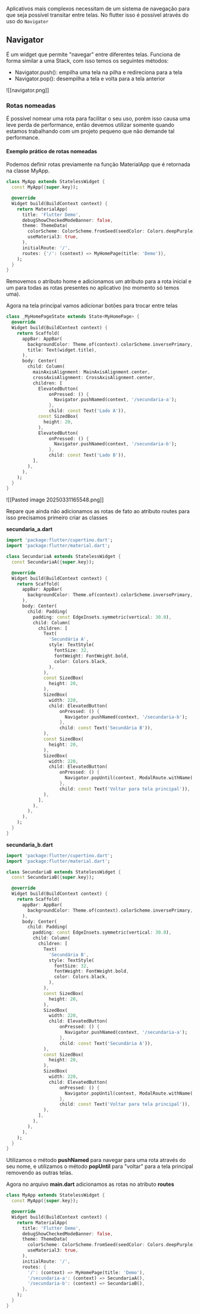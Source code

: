Aplicativos mais complexos necessitam de um sistema de navegação para que seja
possível transitar entre telas. No flutter isso é possível através do uso do `Navigator`

## Navigator 
É um widget que permite "navegar" entre diferentes telas. Funciona de forma similar a 
uma Stack, com isso temos os seguintes métodos: 

- Navigator.push(): empilha uma tela na pilha e redireciona para a tela
- Navigator.pop(): desempilha a tela e volta para a tela anterior 

![[navigator.png]]

### Rotas nomeadas

É possível nomear uma rota para facilitar o seu uso, porém isso causa uma leve perda
de performance, então devemos utilizar somente quando estamos trabalhando com
um projeto pequeno que não demande tal performance.

#### Exemplo prático de rotas nomeadas

Podemos definir rotas previamente na função MaterialApp que é retornada na classe 
MyApp. 

```dart
class MyApp extends StatelessWidget {
  const MyApp({super.key});

  @override
  Widget build(BuildContext context) {
    return MaterialApp(
      title: 'Flutter Demo',
      debugShowCheckedModeBanner: false,
      theme: ThemeData(
        colorScheme: ColorScheme.fromSeed(seedColor: Colors.deepPurple),
        useMaterial3: true,
      ),
      initialRoute: '/',
      routes: {'/': (context) => MyHomePage(title: 'Demo')},
    );
  }
}
```

Removemos o atributo home e adicionamos um atributo para a rota inicial e um para 
todas as rotas presentes no aplicativo (no momento só temos uma).

Agora na tela principal vamos adicionar botões para trocar entre telas

``` dart
class _MyHomePageState extends State<MyHomePage> {
  @override
  Widget build(BuildContext context) {
    return Scaffold(
      appBar: AppBar(
        backgroundColor: Theme.of(context).colorScheme.inversePrimary,
        title: Text(widget.title),
      ),
      body: Center(
        child: Column(
          mainAxisAlignment: MainAxisAlignment.center,
          crossAxisAlignment: CrossAxisAlignment.center,
          children: [
            ElevatedButton(
                onPressed: () {
                  Navigator.pushNamed(context, '/secundaria-a');
                },
                child: const Text('Lado A')),
            const SizedBox(
              height: 20,
            ),
            ElevatedButton(
                onPressed: () {
                  Navigator.pushNamed(context, '/secundaria-b');
                },
                child: const Text('Lado B')),
          ],
        ),
      ),
    );
  }
}
```


![[Pasted image 20250331165548.png]]


Repare que ainda não adicionamos as rotas de fato ao atributo routes para isso 
precisamos primeiro criar as classes 

**secundaria_a.dart**
```dart
import 'package:flutter/cupertino.dart';
import 'package:flutter/material.dart';

class SecundariaA extends StatelessWidget {
  const SecundariaA({super.key});

  @override
  Widget build(BuildContext context) {
    return Scaffold(
      appBar: AppBar(
        backgroundColor: Theme.of(context).colorScheme.inversePrimary,
      ),
      body: Center(
        child: Padding(
          padding: const EdgeInsets.symmetric(vertical: 30.0),
          child: Column(
            children: [
              Text(
                'Secundária A',
                style: TextStyle(
                  fontSize: 32,
                  fontWeight: FontWeight.bold,
                  color: Colors.black,
                ),
              ),
              const SizedBox(
                height: 20,
              ),
              SizedBox(
                width: 220,
                child: ElevatedButton(
                    onPressed: () {
                      Navigator.pushNamed(context, '/secundaria-b');
                    },
                    child: const Text('Secundária B')),
              ),
              const SizedBox(
                height: 20,
              ),
              SizedBox(
                width: 220,
                child: ElevatedButton(
                    onPressed: () {
                      Navigator.popUntil(context, ModalRoute.withName('/'));
                    },
                    child: const Text('Voltar para tela principal')),
              ),
            ],
          ),
        ),
      ),
    );
  }
}
```

**secundaria_b.dart**
```dart
import 'package:flutter/cupertino.dart';
import 'package:flutter/material.dart';

class SecundariaB extends StatelessWidget {
  const SecundariaB({super.key});

  @override
  Widget build(BuildContext context) {
    return Scaffold(
      appBar: AppBar(
        backgroundColor: Theme.of(context).colorScheme.inversePrimary,
      ),
      body: Center(
        child: Padding(
          padding: const EdgeInsets.symmetric(vertical: 30.0),
          child: Column(
            children: [
              Text(
                'Secundária B',
                style: TextStyle(
                  fontSize: 32,
                  fontWeight: FontWeight.bold,
                  color: Colors.black,
                ),
              ),
              const SizedBox(
                height: 20,
              ),
              SizedBox(
                width: 220,
                child: ElevatedButton(
                    onPressed: () {
                      Navigator.pushNamed(context, '/secundaria-a');
                    },
                    child: const Text('Secundária A')),
              ),
              const SizedBox(
                height: 20,
              ),
              SizedBox(
                width: 220,
                child: ElevatedButton(
                    onPressed: () {
                      Navigator.popUntil(context, ModalRoute.withName('/'));
                    },
                    child: const Text('Voltar para tela principal')),
              ),
            ],
          ),
        ),
      ),
    );
  }
}
```

Utilizamos o método **pushNamed** para navegar para uma rota através do seu nome, e 
utilizamos o método **popUntil** para "voltar" para a tela principal removendo as outras
telas.

Agora no arquivo **main.dart** adicionamos as rotas no atributo **routes**

```dart
class MyApp extends StatelessWidget {
  const MyApp({super.key});

  @override
  Widget build(BuildContext context) {
    return MaterialApp(
      title: 'Flutter Demo',
      debugShowCheckedModeBanner: false,
      theme: ThemeData(
        colorScheme: ColorScheme.fromSeed(seedColor: Colors.deepPurple),
        useMaterial3: true,
      ),
      initialRoute: '/',
      routes: {
        '/': (context) => MyHomePage(title: 'Demo'),
        '/secundaria-a': (context) => SecundariaA(),
        '/secundaria-b': (context) => SecundariaB(),
      },
    );
  }
}
```